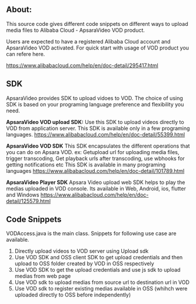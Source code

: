 **About:**
-----------
This source code gives different code snippets on different ways to 
upload media files to Alibaba Cloud - ApsaraVideo VOD product.

Users are expected to have a registered Alibaba Cloud account and 
ApsaraVideo VOD activated. For quick start with usage of VOD product
you can refere here.

https://www.alibabacloud.com/help/en/doc-detail/295417.html


**SDK**
-------
ApsaraVideo provides SDK to upload vidoes to VOD. The choice of using
SDK is based on your programing language preference and 
flexibility you need.

**ApsaraVideo VOD upload SDK:**
Use this SDK to upload videos directly to VOD from application server.
This SDK is available only in a few programing languages.
https://www.alibabacloud.com/help/en/doc-detail/55399.html

**ApsaraVideo VOD SDK**
This SDK encapsulates the different operations that you can do
on Apsara VOD. ex: Getupload url for uploading media files, trigger transcoding, 
Get playback urls after transcoding, use wbhooks for getting notifications etc
This SDK is available in many programing languages
https://www.alibabacloud.com/help/en/doc-detail/101789.html

**ApsaraVideo Player SDK**
Apsara Video upload web SDK helps to play the medias uploaded in VOD console.
Its available in Web, Android, ios, flutter and Windows
https://www.alibabacloud.com/help/en/doc-detail/125579.html

**Code Snippets**
----------------
VODAccess.java is the main class. Snippets for following use case are available.
1) Directly upload videos to VOD server using Upload sdk
2) Use VOD SDK and OSS client SDK to get upload credentials and 
then upload to OSS folder created by VOD in OSS respectively
3) Use VOD SDK to get the upload credentials and use js sdk to upload
medias from web page
4) Use VOD sdk to upload medias from source url to destination url in VOD
5) Use VOD sdk to register existing medias available in OSS (whihch were uploaded
directly to OSS before independently)












